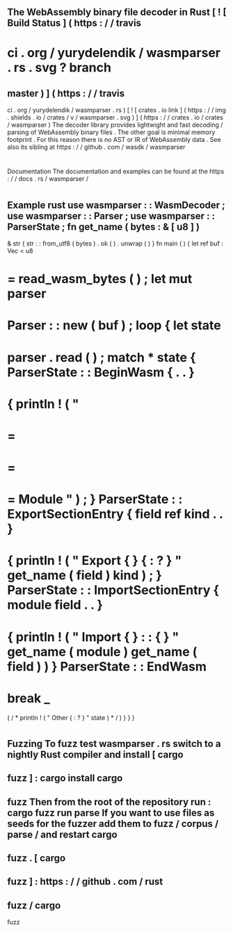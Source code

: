 #
The
WebAssembly
binary
file
decoder
in
Rust
[
!
[
Build
Status
]
(
https
:
/
/
travis
-
ci
.
org
/
yurydelendik
/
wasmparser
.
rs
.
svg
?
branch
=
master
)
]
(
https
:
/
/
travis
-
ci
.
org
/
yurydelendik
/
wasmparser
.
rs
)
[
!
[
crates
.
io
link
]
(
https
:
/
/
img
.
shields
.
io
/
crates
/
v
/
wasmparser
.
svg
)
]
(
https
:
/
/
crates
.
io
/
crates
/
wasmparser
)
The
decoder
library
provides
lightwight
and
fast
decoding
/
parsing
of
WebAssembly
binary
files
.
The
other
goal
is
minimal
memory
footprint
.
For
this
reason
there
is
no
AST
or
IR
of
WebAssembly
data
.
See
also
its
sibling
at
https
:
/
/
github
.
com
/
wasdk
/
wasmparser
#
#
Documentation
The
documentation
and
examples
can
be
found
at
the
https
:
/
/
docs
.
rs
/
wasmparser
/
#
#
Example
rust
use
wasmparser
:
:
WasmDecoder
;
use
wasmparser
:
:
Parser
;
use
wasmparser
:
:
ParserState
;
fn
get_name
(
bytes
:
&
[
u8
]
)
-
>
&
str
{
str
:
:
from_utf8
(
bytes
)
.
ok
(
)
.
unwrap
(
)
}
fn
main
(
)
{
let
ref
buf
:
Vec
<
u8
>
=
read_wasm_bytes
(
)
;
let
mut
parser
=
Parser
:
:
new
(
buf
)
;
loop
{
let
state
=
parser
.
read
(
)
;
match
*
state
{
ParserState
:
:
BeginWasm
{
.
.
}
=
>
{
println
!
(
"
=
=
=
=
=
=
Module
"
)
;
}
ParserState
:
:
ExportSectionEntry
{
field
ref
kind
.
.
}
=
>
{
println
!
(
"
Export
{
}
{
:
?
}
"
get_name
(
field
)
kind
)
;
}
ParserState
:
:
ImportSectionEntry
{
module
field
.
.
}
=
>
{
println
!
(
"
Import
{
}
:
:
{
}
"
get_name
(
module
)
get_name
(
field
)
)
}
ParserState
:
:
EndWasm
=
>
break
_
=
>
(
/
*
println
!
(
"
Other
{
:
?
}
"
state
)
*
/
)
}
}
}
#
#
Fuzzing
To
fuzz
test
wasmparser
.
rs
switch
to
a
nightly
Rust
compiler
and
install
[
cargo
-
fuzz
]
:
cargo
install
cargo
-
fuzz
Then
from
the
root
of
the
repository
run
:
cargo
fuzz
run
parse
If
you
want
to
use
files
as
seeds
for
the
fuzzer
add
them
to
fuzz
/
corpus
/
parse
/
and
restart
cargo
-
fuzz
.
[
cargo
-
fuzz
]
:
https
:
/
/
github
.
com
/
rust
-
fuzz
/
cargo
-
fuzz
